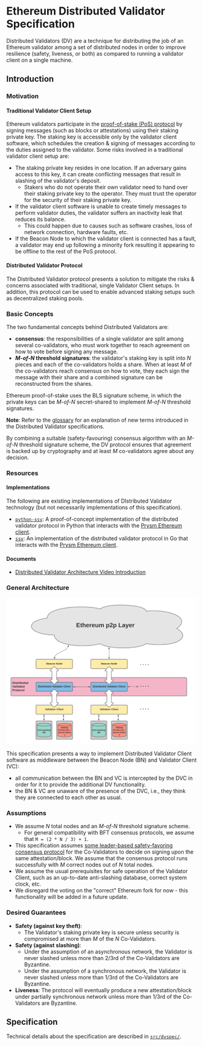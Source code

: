 # Ethereum Distributed Validator Specification

Distributed Validators (DV) are a technique for distributing the job of an Ethereum validator among a set of distributed nodes in order to improve resilience (safety, liveness, or both) as compared to running a validator client on a single machine.

## Introduction

### Motivation

#### Traditional Validator Client Setup
Ethereum validators participate in the [proof-of-stake (PoS) protocol](https://github.com/ethereum/consensus-specs) by signing messages (such as blocks or attestations) using their staking private key. The staking key is accessible only by the validator client software, which schedules the creation & signing of messages according to the duties assigned to the validator. Some risks involved in a traditional validator client setup are:
- The staking private key resides in one location. If an adversary gains access to this key, it can create conflicting messages that result in slashing of the validator's deposit.
    - Stakers who do not operate their own validator need to hand over their staking private key to the operator. They must trust the operator for the security of their staking private key.
- If the validator client software is unable to create timely messages to perform validator duties, the validator suffers an inactivity leak that reduces its balance.
    - This could happen due to causes such as software crashes, loss of network connection, hardware faults, etc.
- If the Beacon Node to which the validator client is connected has a fault, a validator may end up following a minority fork resulting it appearing to be offline to the rest of the PoS protocol.

#### Distributed Validator Protocol
The Distributed Validator protocol presents a solution to mitigate the risks & concerns associated with traditional, single Validator Client setups. In addition, this protocol can be used to enable advanced staking setups such as decentralized staking pools.

### Basic Concepts

The two fundamental concepts behind Distributed Validators are:
- **consensus**: the responsibilities of a single validator are split among several co-validators, who must work together to reach agreement on how to vote before signing any message.
- ***M-of-N* threshold signatures**: the validator's staking key is split into *N* pieces and each of the co-validators holds a share. When at least *M* of the co-validators reach consensus on how to vote, they each sign the message with their share and a combined signature can be reconstructed from the shares.

Ethereum proof-of-stake uses the BLS signature scheme, in which the private keys can be *M-of-N* secret-shared to implement *M-of-N* threshold signatures.

**Note**: Refer to the [glossary](glossary.md) for an explanation of new terms introduced in the Distributed Validator specifications.

By combining a suitable (safety-favouring) consensus algorithm with an *M-of-N* threshold signature scheme, the DV protocol ensures that agreement is backed up by cryptography and at least *M* co-validators agree about any decision.

### Resources

#### Implementations

The following are existing implementations of DIstributed Validator technology (but not necessarily implementations of this specification).

- [`python-ssv`](https://github.com/dankrad/python-ssv): A proof-of-concept implementation of the distributed validator protocol in Python that interacts with the [Prysm Ethereum client](https://github.com/prysmaticlabs/prysm).
- [`ssv`](https://github.com/bloxapp/ssv): An implementation of the distributed validator protocol in Go that interacts with the [Prysm Ethereum client](https://github.com/prysmaticlabs/prysm).

#### Documents
- [Distributed Validator Architecture Video Introduction](https://www.youtube.com/watch?v=awBX1SrXOhk)

### General Architecture

![General Architecture](figures/general-architecture.png)

This specification presents a way to implement Distributed Validator Client software as middleware between the Beacon Node (BN) and Validator Client (VC):
- all communication between the BN and VC is intercepted by the DVC in order for it to provide the additional DV functionality.
- the BN & VC are unaware of the presence of the DVC, i.e., they think they are connected to each other as usual.

### Assumptions
- We assume *N* total nodes and an *M-of-N* threshold signature scheme.
    - For general compatibility with BFT consensus protocols, we assume that `M = (2 * N / 3) + 1`.
- This specification assumes [some leader-based safety-favoring consensus protocol](src/dvspec/consensus.py) for the Co-Validators to decide on signing upon the same attestation/block. We assume that the consensus protocol runs successfully with *M* correct nodes out of *N* total nodes.
- We assume the usual prerequisites for safe operation of the Validator Client, such as an up-to-date anti-slashing database, correct system clock, etc.
- We disregard the voting on the "correct" Ethereum fork for now - this functionality will be added in a future update.

### Desired Guarantees
- **Safety (against key theft)**:
    - The Validator's staking private key is secure unless security is compromised at more than *M* of the *N* Co-Validators.
- **Safety (against slashing)**: 
    - Under the assumption of an asynchronous network, the Validator is never slashed unless more than 2/3rd of the Co-Validators are Byzantine.
    - Under the assumption of a synchronous network, the Validator is never slashed unless more than 1/3rd of the Co-Validators are Byzantine.
- **Liveness**: The protocol will eventually produce a new attestation/block under partially synchronous network unless more than 1/3rd of the Co-Validators are Byzantine.

## Specification

Technical details about the specification are described in [`src/dvspec/`](src/dvspec/).